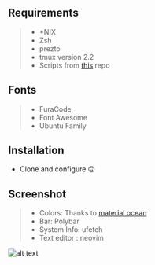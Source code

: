 ## **Requirements**

> - *NIX
> - Zsh
> - prezto
> - tmux version 2.2
> - Scripts from [this](https://github.com/Blacksuan19/Dotfiles/tree/master/bin/bin) repo


## **Fonts**

> - FuraCode
> - Font Awesome
> - Ubuntu Family


## **Installation**

- Clone and configure 🙃

## **Screenshot**

> - Colors: Thanks to [material ocean](https://github.com/material-ocean)
> - Bar: Polybar
> - System Info: ufetch
> - Text editor : neovim

![alt text](https://imgur.com/Sxj7g3W)
